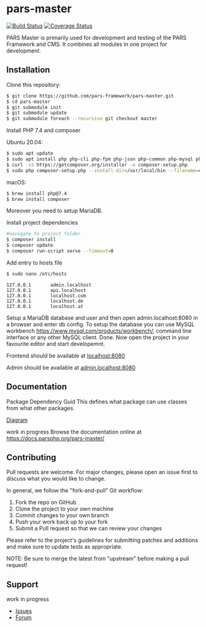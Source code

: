 # pars-master

[![Build Status](https://travis-ci.com/pars-framework/pars-master.svg?branch=master)](https://travis-ci.com/pars-framework/pars-master)
[![Coverage Status](https://coveralls.io/repos/github/pars-framework/pars-master/badge.svg?branch=master)](https://coveralls.io/github/pars-framework/pars-master?branch=master)

PARS Master is primarily used for development and testing of the PARS Framework and CMS.
It combines all modules in one project for development.

## Installation

Clone this repository:
```bash
$ git clone https://github.com/pars-framework/pars-master.git
$ cd pars-master
$ git submodule init
$ git submodule update
$ git submodule foreach --recursive git checkout master
```

Install PHP 7.4 and composer

Ubuntu 20.04:
```bash
$ sudo apt update
$ sudo apt install php php-cli php-fpm php-json php-common php-mysql php-pdo-mysql php-zip php-gd php-mbstring php-curl php-xml php-pear php-bcmath
$ curl -sS https://getcomposer.org/installer -o composer-setup.php
$ sudo php composer-setup.php --install-dir=/usr/local/bin --filename=composer
```

macOS:
```bash
$ brew install php@7.4
$ brew install composer
```

Moreover you need to setup MariaDB.

Install project dependencies
```bash
#navigate to project folder
$ composer install
$ composer update
$ composer run-script serve --timeout=0
```

Add entry to hosts file
```bash
$ sudo nano /etc/hosts
```
```
127.0.0.1       admin.localhost
127.0.0.1       api.localhost
127.0.0.1       localhost.com
127.0.0.1       localhost.de
127.0.0.1       localhost.at
```

Setup a MariaDB database and user and then open admin.localhost:8080 in a browser and enter db config.
To setup the database you can use MySQL workbench https://www.mysql.com/products/workbench/, command line interface or any other MySQL client.
Done. Now open the project in your favourite editor and start developemnt.

Frontend should be available at [localhost:8080](localhost:8080)

Admin should be available at [admin.localhost:8080](admin.localhost:8080)

## Documentation

Package Dependency Guid
This defines what package can use classes from what other packages.

[Diagram](https://github.com/PARS-Framework/pars-master/blob/master/PARS-Package-Dependencies.png)

work in progress
Browse the documentation online at https://docs.parsphp.org/pars-master/

## Contributing

Pull requests are welcome. For major changes, please open an issue first to discuss what you
would like to change.

In general, we follow the "fork-and-pull" Git workflow:
1. Fork the repo on GitHub
2. Clone the project to your own machine
3. Commit changes to your own branch
4. Push your work back up to your fork
5. Submit a Pull request so that we can review your changes

Please refer to the project's guidelines for submitting patches and additions and make sure
to update tests as appropriate.

NOTE: Be sure to merge the latest from "upstream" before making a pull request!

## Support
work in progress
* [Issues](https://github.com/pars/pars-master/issues/)
* [Forum](https://discourse.parsphp.org/)
